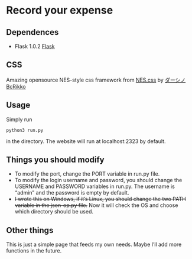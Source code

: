 # Record your expense

## Dependences

-   Flask 1.0.2 [Flask](http://flask.pocoo.org/)

## CSS

Amazing opensource NES-style css framework from [NES.css](https://github.com/BcRikko/NES.css) by [ダーシノBcRikko](https://github.com/BcRikko)

## Usage

Simply run  

```shell
python3 run.py
```

in the directory. The website will run at localhost:2323 by default.

## Things you should modify

-   To modify the port, change the PORT variable in run.py file.
-   To modify the login username and password, you should change the USERNAME and PASSWORD variables in run.py. The username is “admin” and the password is empty by default.
-   ~~I wrote this on Windows, if it’s Linux, you should change the two PATH variable in the json-op.py file.~~ Now it will check the OS and choose which directory should be used.

## Other things

This is just a simple page that feeds my own needs. Maybe I’ll add more functions in the future.

